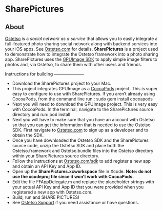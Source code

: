 SharePictures
==============

About
--------------

[Ostetso](https://www.ostetso.com) is a *social network as a service* that allows you to easily integrate a full-featured photo sharing social network along with backend services into your iOS apps.  See [Ostetso.com](https://www.ostetso.com) for details.
**SharePictures** is a project used to demonstrate how to integrate the Ostetso framework into a photo sharing app.  SharePictures uses the [GPUImage SDK](https://github.com/BradLarson/GPUImage) to apply simple image filters to photos and, via Ostetso, to share them with other users and friends.

Instructions for building 
———————

- Download the SharePictures project to your Mac.
- This project integrates GPUImage as a [CocoaPods](https://cocoapods.org/) project.  This is super easy to configure to use with SharePictures.  If you aren’t already using CocoaPods, from the command line run :
	sudo gem install cocoapods
- Next you will need to download the GPUImage project.  This is very easy with CocoaPods.  In the terminal, navigate to the SharePictures source directory and run:
	pod install
- Next you will have to make sure that you have an account with Ostetso so that you can get the information that is needed to use the Ostetso SDK.  First navigate to [Ostetso.com](https://www.ostetso.com) to sign up as a developer and to obtain the SDK.
- Once you have downloaded the Ostetso SDK and the SharePictures source code, unzip the Ostetso SDK and place both the Ostetso.framework and Ostetso.bundle files into the Ostetso directory within your SharePictures source directory.
- Follow the instructions at [Ostetso.com/sdk](https://www.ostetso.com/sdk) to add register a new app and obtain an API Key and App ID.
- Open up the **SharePictures.xcworkspace** file in Xcode.  **Note: do not use the xcodeproj file since it won’t work with CocoaPods.**
- Edit the file FFAppDelegate.m and replace the placeholder strings with your actual API Key and App ID that you were provided when you registered a new app with Ostetso.com.  
- Build, run and SHARE PICTURES!
- See [Ostetso Support](https://www.ostetso.com/support) if you need assistance or have questions.

